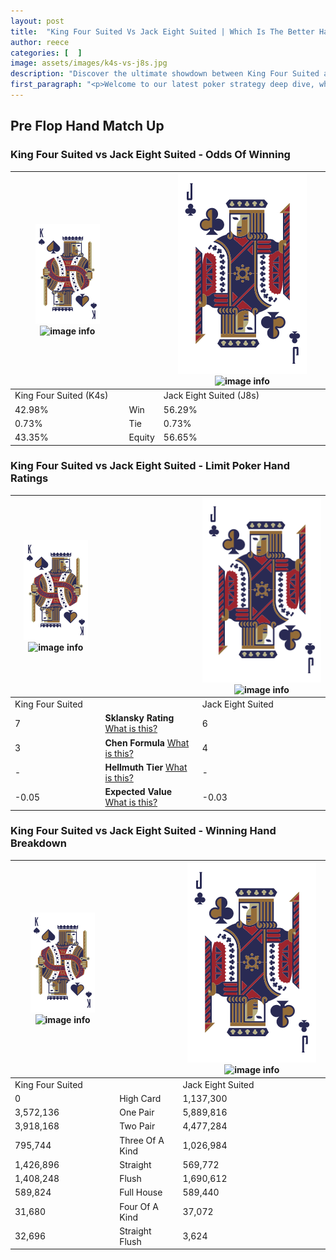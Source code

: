 ```yaml
---
layout: post
title:  "King Four Suited Vs Jack Eight Suited | Which Is The Better Hand In Poker? A Complete Guide"
author: reece
categories: [  ]
image: assets/images/k4s-vs-j8s.jpg
description: "Discover the ultimate showdown between King Four Suited and Jack Eight Suited in poker! Uncover the odds, strategies, and scenarios where one hand triumphs over the other. Get ready to up your poker game with this thrilling analysis."
first_paragraph: "<p>Welcome to our latest poker strategy deep dive, where we're pitting two distinct hands against each other in a high-stakes showdown: King Four Suited vs Jack Eight Suited.</p><p>In the dynamic world of poker, every decision counts, and knowing which hand holds the upper hand is key to your success at the table.</p><p>In this article, we'll dissect these two hands, explore the scenarios where one dominates the other, and equip you with the knowledge to make strategic choices that can tip the odds in your favor.</p><p>Get ready to unravel the intriguing dynamics of these poker hands and elevate your game to new heights.</p>"
---
```




[comment]: # (sp0)

## Pre Flop Hand Match Up

<div class="table hand-ratings" markdown="1"> 



### King Four Suited vs Jack Eight Suited - Odds Of Winning


    
| ![image info](assets/images/hand1/K.png) ![image info](assets/images/hand1/4s.png) |  | ![image info](assets/images/hand2/J.png) ![image info](assets/images/hand2/8s.png) |
| -------- | -------- | -------- |
| King Four Suited (K4s) |  | Jack Eight Suited (J8s) |
| 42.98% | Win | 56.29% |
| 0.73% | Tie | 0.73% |
| 43.35% | Equity | 56.65% |




[comment]: # (sp1)



### King Four Suited vs Jack Eight Suited - Limit Poker Hand Ratings


    
| ![image info](assets/images/hand1/K.png) ![image info](assets/images/hand1/4s.png) |  | ![image info](assets/images/hand2/J.png) ![image info](assets/images/hand2/8s.png) |
| -------- | -------- | -------- |
| King Four Suited |  | Jack Eight Suited |
| 7 | **Sklansky Rating** [What is this?](/sklansky-rating-explained) | 6 |
| 3 | **Chen Formula** [What is this?](/chen-formula-explained) | 4 |
| - | **Hellmuth Tier** [What is this?](/Hellmuth-tier-explained) | - |
| -0.05 | **Expected Value** [What is this?](/expected-value-explained) | -0.03 |




[comment]: # (sp2)



### King Four Suited vs Jack Eight Suited - Winning Hand Breakdown


    
| ![image info](assets/images/hand1/K.png) ![image info](assets/images/hand1/4s.png) |  | ![image info](assets/images/hand2/J.png) ![image info](assets/images/hand2/8s.png) |
| -------- | -------- | -------- |
| King Four Suited |  | Jack Eight Suited |
| 0 | High Card | 1,137,300 |
| 3,572,136 | One Pair | 5,889,816 |
| 3,918,168 | Two Pair | 4,477,284 |
| 795,744 | Three Of A Kind | 1,026,984 |
| 1,426,896 | Straight | 569,772 |
| 1,408,248 | Flush | 1,690,612 |
| 589,824 | Full House | 589,440 |
| 31,680 | Four Of A Kind | 37,072 |
| 32,696 | Straight Flush | 3,624 |




[comment]: # (sp3)



</div>

[comment]: # (sp4)



[comment]: # (sp5)

